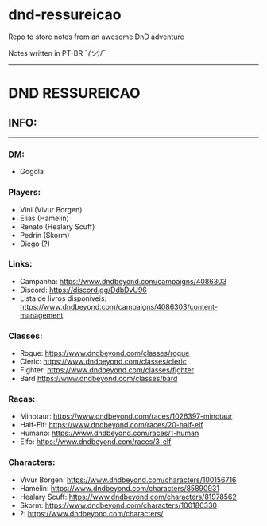# dnd-ressureicao

Repo to store notes from an awesome DnD adventure

Notes written in PT-BR ¯_(ツ)_/¯

----
# DND RESSUREICAO

## INFO:
----
### DM:
 - Gogola

### Players:
 - Vini (Vivur Borgen)
 - Elias (Hamelin)
 - Renato (Healary Scuff)
 - Pedrin (Skorm)
 - Diego (?)

### Links:
 - Campanha: https://www.dndbeyond.com/campaigns/4086303
 - Discord: https://discord.gg/DdbDvU96
 - Lista de livros disponíveis: https://www.dndbeyond.com/campaigns/4086303/content-management

### Classes:
 - Rogue: https://www.dndbeyond.com/classes/rogue
 - Cleric: https://www.dndbeyond.com/classes/cleric
 - Fighter: https://www.dndbeyond.com/classes/fighter
 - Bard https://www.dndbeyond.com/classes/bard

### Raças:
 - Minotaur: https://www.dndbeyond.com/races/1026397-minotaur
 - Half-Elf: https://www.dndbeyond.com/races/20-half-elf
 - Humano: https://www.dndbeyond.com/races/1-human
 - Elfo: https://www.dndbeyond.com/races/3-elf

### Characters:
 - Vivur Borgen: https://www.dndbeyond.com/characters/100156716
 - Hamelin: https://www.dndbeyond.com/characters/85890931
 - Healary Scuff: https://www.dndbeyond.com/characters/81978562
 - Skorm: https://www.dndbeyond.com/characters/100180330
 - ?: https://www.dndbeyond.com/characters/